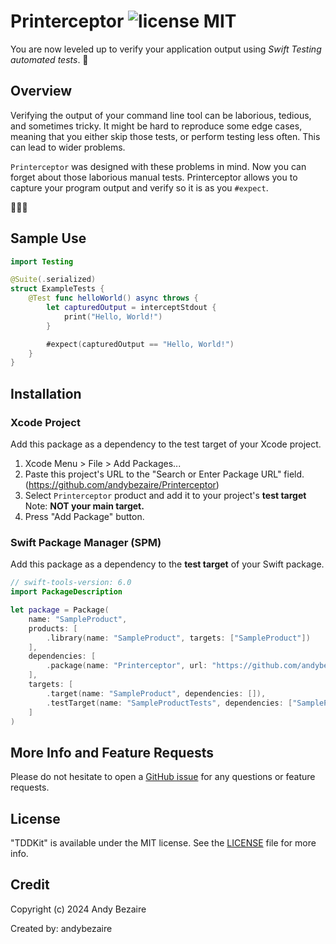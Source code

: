 # Printerceptor ![license MIT](https://img.shields.io/github/license/andybezaire/Printerceptor)

You are now leveled up to verify your application output using *Swift Testing automated tests*. 🚀


## Overview

Verifying the output of your command line tool can be laborious, tedious, and sometimes tricky.  It might be hard to reproduce some edge cases, meaning that you either skip those tests, or perform testing less often. This can lead to wider problems.

`Printerceptor` was designed with these problems in mind.
Now you can forget about those laborious manual tests. Printerceptor allows you to capture your program output and verify so it is as you `#expect`.

🫵😎🎉


## Sample Use

```swift
import Testing

@Suite(.serialized)
struct ExampleTests {
    @Test func helloWorld() async throws {
        let capturedOutput = interceptStdout {
            print("Hello, World!")
        }

        #expect(capturedOutput == "Hello, World!")
    }
}
```


## Installation

### Xcode Project
 
Add this package as a dependency to the test target of your Xcode project.

1. Xcode Menu > File > Add Packages...
1. Paste this project's URL to the "Search or Enter Package URL" field. (https://github.com/andybezaire/Printerceptor)
1. Select `Printerceptor` product and add it to your project's **test target** Note: **NOT your main target.**
1. Press "Add Package" button.

### Swift Package Manager (SPM)

Add this package as a dependency to the **test target** of your Swift package. 

```swift
// swift-tools-version: 6.0
import PackageDescription

let package = Package(
    name: "SampleProduct",
    products: [
        .library(name: "SampleProduct", targets: ["SampleProduct"])
    ],
    dependencies: [
        .package(name: "Printerceptor", url: "https://github.com/andybezaire/Printerceptor.git", from: "1.0.0")
    ],
    targets: [
        .target(name: "SampleProduct", dependencies: []),
        .testTarget(name: "SampleProductTests", dependencies: ["SampleProduct", "Printerceptor"])
    ]
)
```


## More Info and Feature Requests

Please do not hesitate to open a [GitHub issue](https://github.com/andybezaire/Printerceptor/issues) 
for any questions or feature requests.  


## License

"TDDKit" is available under the MIT license. 
See the [LICENSE](https://github.com/andybezaire/Printerceptor/blob/main/LICENSE) file for more info.


## Credit

Copyright (c) 2024 Andy Bezaire

Created by: andybezaire
